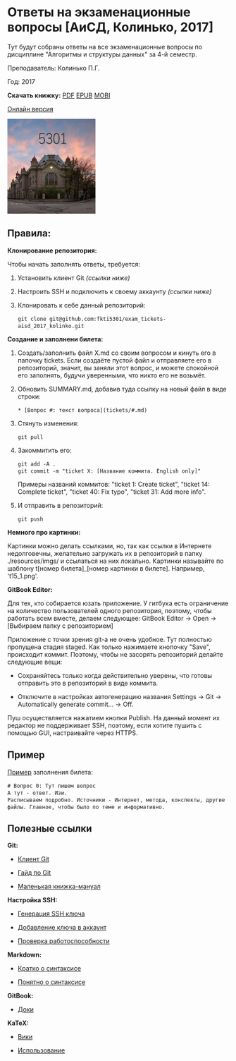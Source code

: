 # Ответы на экзаменационные вопросы [АиСД, Колинько, 2017]

Тут будут собраны ответы на все экзаменационные вопросы по дисциплине "Алгоритмы и структуры данных" за 4-й семестр.

Преподаватель: Колинько П.Г.

Год: 2017



**Скачать книжку:**
[PDF](https://www.gitbook.com/download/pdf/book/fkti5301/exam_tickets-aisd_2017_kolinko)
[EPUB](https://www.gitbook.com/download/epub/book/fkti5301/exam_tickets-aisd_2017_kolinko)
[MOBI](https://www.gitbook.com/download/mobi/book/fkti5301/exam_tickets-aisd_2017_kolinko)

[Онлайн версия](https://fkti5301.gitbooks.io/exam_tickets-aisd_2017_kolinko/content/)

![logo](resources/imgs/logo.jpg)



## Правила:

**Клонирование репозитория:**

Чтобы начать заполнять ответы, требуется:

1. Установить клиент Git *(ссылки ниже)*

2. Настроить SSH и подключить к своему аккаунту *(ссылки ниже)*

3. Клонировать к себе данный репозиторий:
   ```
   git clone git@github.com:fkti5301/exam_tickets-aisd_2017_kolinko.git
   ```


**Создание и заполнени билета:**

1. Создать/заполнить файл X.md со своим вопросом и кинуть его в папочку tickets. Если создаёте пустой файл и отправляете его в репозиторий, значит, вы заняли этот вопрос, и можете спокойной его заполнять, будучи уверенными, что никто его не возьмёт.

2. Обновить SUMMARY.md, добавив туда ссылку на новый файл в виде строки:
   ```
   * [Вопрос #: текст вопроса](tickets/#.md)
   ```

3. Стянуть изменения:
   ```
   git pull
   ```

4. Закоммитить его:
   ```
   git add -A .
   git commit -m "ticket X: [Название коммита. English only]"
   ```
   Примеры названий коммитов: "ticket 1: Create ticket", "ticket 14: Complete ticket", "ticket 40: Fix typo", "ticket 31: Add more info".

5. И отправить в репозиторий:
   ```
   git push
   ```


**Немного про картинки:**

Картинки можно делать ссылками, но, так как ссылки в Интернете недолговечны, желательно загружать их в репозиторий в папку ./resources/imgs/ и ссылаться на них локально. Картинки называйте по шаблону t[номер билета]_[номер картинки в билете]. Например, 't15_1.png'.


**GitBook Editor:**

Для тех, кто собирается юзать приложение. У гитбука есть ограничение на количество пользователей одного репозитория, поэтому, чтобы работать всем вместе, делаем следующее: GitBook Editor -> Open -> [Выбираем папку с репозиторием]

Приложение с точки зрения git-а не очень удобное. Тут полностью пропущена стадия staged. Как только нажимаете кнопочку "Save", происходит коммит. Поэтому, чтобы не засорять репозиторий делайте следующие вещи:

* Сохраняйтесь только когда действительно уверены, что готовы отправить это в репозиторий в виде коммита.

* Отключите в настройках автогенерацию названия Settings -> Git -> Automatically generate commit... -> Off.

Пуш осуществляется нажатием кнопки Publish. На данный момент их редактор не поддерживает SSH, поэтому, если хотите пушить с помощью GUI, настраивайте через HTTPS.



## Пример

[Пример](https://fkti5301.gitbooks.io/exam_tickets-aisd_2017_kolinko/content/tickets/0.html) заполнения билета:
```
# Вопрос 0: Тут пишем вопрос
А тут - ответ. Изи.
Расписываем подробно. Источники - Интернет, метода, конспекты, другие файлы. Главное, чтобы было по теме и информативно.
```



## Полезные ссылки
**Git:**

* [Клиент Git](https://git-scm.com/download/win)

* [Гайд по Git](https://githowto.com/create_a_project)

* [Маленькая книжка-мануал](https://git-scm.com/book/ru/v1)


**Настройка SSH:**

* [Генерация SSH ключа](https://help.github.com/articles/generating-a-new-ssh-key-and-adding-it-to-the-ssh-agent)

* [Добавление ключа в аккаунт](https://help.github.com/articles/adding-a-new-ssh-key-to-your-github-account/)

* [Проверка работоспособности](https://help.github.com/articles/testing-your-ssh-connection/)


**Markdown:**

* [Кратко о синтаксисе](https://guides.github.com/pdfs/markdown-cheatsheet-online.pdf)

* [Понятно о синтаксисе](http://webdesign.ru.net/article/pravila-oformleniya-fayla-readmemd-na-github.html)


**GitBook:**

* [Доки](https://gitbookio.gitbooks.io/documentation/content/index.html)


**KaTeX:**

* [Вики](https://github.com/Khan/KaTeX/wiki)

* [Использование](https://gitbookio.gitbooks.io/documentation/content/format/math.html)

